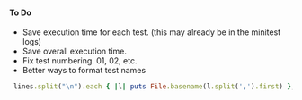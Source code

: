#### To Do

- Save execution time for each test. (this may already be in the minitest logs)
- Save overall execution time.
- Fix test numbering. 01, 02, etc.
- Better ways to format test names

```ruby
 lines.split("\n").each { |l| puts File.basename(l.split(',').first) }; nil
```

